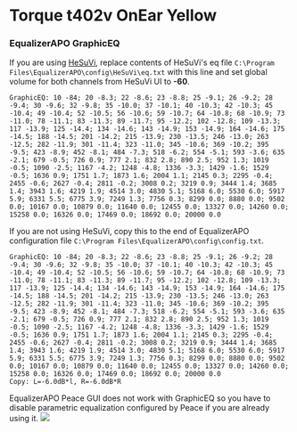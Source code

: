 # Torque t402v OnEar Yellow
### EqualizerAPO GraphicEQ
If you are using [HeSuVi](https://sourceforge.net/projects/hesuvi/), replace contents of HeSuVi's eq file `C:\Program Files\EqualizerAPO\config\HeSuVi\eq.txt` with this line and set global volume for both channels from HeSuVi UI to **-60**.
```
GraphicEQ: 10 -84; 20 -8.3; 22 -8.6; 23 -8.8; 25 -9.1; 26 -9.2; 28 -9.4; 30 -9.6; 32 -9.8; 35 -10.0; 37 -10.1; 40 -10.3; 42 -10.3; 45 -10.4; 49 -10.4; 52 -10.5; 56 -10.6; 59 -10.7; 64 -10.8; 68 -10.9; 73 -11.0; 78 -11.1; 83 -11.3; 89 -11.7; 95 -12.2; 102 -12.8; 109 -13.3; 117 -13.9; 125 -14.4; 134 -14.6; 143 -14.9; 153 -14.9; 164 -14.6; 175 -14.5; 188 -14.5; 201 -14.2; 215 -13.9; 230 -13.5; 246 -13.0; 263 -12.5; 282 -11.9; 301 -11.4; 323 -11.0; 345 -10.6; 369 -10.2; 395 -9.5; 423 -8.9; 452 -8.1; 484 -7.3; 518 -6.2; 554 -5.1; 593 -3.6; 635 -2.1; 679 -0.5; 726 0.9; 777 2.1; 832 2.8; 890 2.5; 952 1.3; 1019 -0.5; 1090 -2.5; 1167 -4.2; 1248 -4.8; 1336 -3.3; 1429 -1.6; 1529 -0.5; 1636 0.9; 1751 1.7; 1873 1.6; 2004 1.1; 2145 0.3; 2295 -0.4; 2455 -0.6; 2627 -0.4; 2811 -0.2; 3008 0.2; 3219 0.9; 3444 1.4; 3685 1.4; 3943 1.6; 4219 1.9; 4514 3.0; 4830 5.1; 5168 6.0; 5530 6.0; 5917 5.9; 6331 5.5; 6775 3.9; 7249 1.3; 7756 0.3; 8299 0.0; 8880 0.0; 9502 0.0; 10167 0.0; 10879 0.0; 11640 0.0; 12455 0.0; 13327 0.0; 14260 0.0; 15258 0.0; 16326 0.0; 17469 0.0; 18692 0.0; 20000 0.0
```
If you are not using HeSuVi, copy this to the end of EqualizerAPO configuration file `C:\Program Files\EqualizerAPO\config\config.txt`.
```
GraphicEQ: 10 -84; 20 -8.3; 22 -8.6; 23 -8.8; 25 -9.1; 26 -9.2; 28 -9.4; 30 -9.6; 32 -9.8; 35 -10.0; 37 -10.1; 40 -10.3; 42 -10.3; 45 -10.4; 49 -10.4; 52 -10.5; 56 -10.6; 59 -10.7; 64 -10.8; 68 -10.9; 73 -11.0; 78 -11.1; 83 -11.3; 89 -11.7; 95 -12.2; 102 -12.8; 109 -13.3; 117 -13.9; 125 -14.4; 134 -14.6; 143 -14.9; 153 -14.9; 164 -14.6; 175 -14.5; 188 -14.5; 201 -14.2; 215 -13.9; 230 -13.5; 246 -13.0; 263 -12.5; 282 -11.9; 301 -11.4; 323 -11.0; 345 -10.6; 369 -10.2; 395 -9.5; 423 -8.9; 452 -8.1; 484 -7.3; 518 -6.2; 554 -5.1; 593 -3.6; 635 -2.1; 679 -0.5; 726 0.9; 777 2.1; 832 2.8; 890 2.5; 952 1.3; 1019 -0.5; 1090 -2.5; 1167 -4.2; 1248 -4.8; 1336 -3.3; 1429 -1.6; 1529 -0.5; 1636 0.9; 1751 1.7; 1873 1.6; 2004 1.1; 2145 0.3; 2295 -0.4; 2455 -0.6; 2627 -0.4; 2811 -0.2; 3008 0.2; 3219 0.9; 3444 1.4; 3685 1.4; 3943 1.6; 4219 1.9; 4514 3.0; 4830 5.1; 5168 6.0; 5530 6.0; 5917 5.9; 6331 5.5; 6775 3.9; 7249 1.3; 7756 0.3; 8299 0.0; 8880 0.0; 9502 0.0; 10167 0.0; 10879 0.0; 11640 0.0; 12455 0.0; 13327 0.0; 14260 0.0; 15258 0.0; 16326 0.0; 17469 0.0; 18692 0.0; 20000 0.0
Copy: L=-6.0dB*l, R=-6.0dB*R
```
EqualizerAPO Peace GUI does not work with GraphicEQ so you have to disable parametric equalization configured by Peace if you are already using it.
![](https://raw.githubusercontent.com/jaakkopasanen/AutoEq/master/results/Headphone.com/innerfidelity/onear/Torque%20t402v%20OnEar%20Yellow/Torque%20t402v%20OnEar%20Yellow.png)
